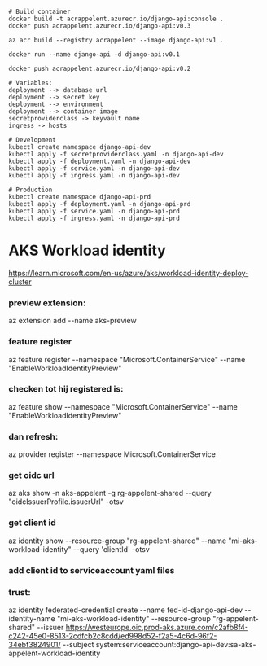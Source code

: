 ```
# Build container
docker build -t acrappelent.azurecr.io/django-api:console .
docker push acrappelent.azurecr.io/django-api:v0.3

az acr build --registry acrappelent --image django-api:v1 .

docker run --name django-api -d django-api:v0.1

docker push acrappelent.azurecr.io/django-api:v0.2

# Variables:
deployment --> database url
deployment --> secret key
deployment --> environment
deployment --> container image
secretproviderclass -> keyvault name
ingress -> hosts

# Development
kubectl create namespace django-api-dev
kubectl apply -f secretproviderclass.yaml -n django-api-dev
kubectl apply -f deployment.yaml -n django-api-dev
kubectl apply -f service.yaml -n django-api-dev
kubectl apply -f ingress.yaml -n django-api-dev

# Production
kubectl create namespace django-api-prd
kubectl apply -f deployment.yaml -n django-api-prd
kubectl apply -f service.yaml -n django-api-prd
kubectl apply -f ingress.yaml -n django-api-prd
```

# AKS Workload identity

https://learn.microsoft.com/en-us/azure/aks/workload-identity-deploy-cluster

### preview extension:

az extension add --name aks-preview

### feature register

az feature register --namespace "Microsoft.ContainerService" --name "EnableWorkloadIdentityPreview"

### checken tot hij registered is:

az feature show --namespace "Microsoft.ContainerService" --name "EnableWorkloadIdentityPreview"

### dan refresh:

az provider register --namespace Microsoft.ContainerService

### get oidc url

az aks show -n aks-appelent -g rg-appelent-shared --query "oidcIssuerProfile.issuerUrl" -otsv

### get client id

az identity show --resource-group "rg-appelent-shared" --name "mi-aks-workload-identity" --query 'clientId' -otsv

### add client id to serviceaccount yaml files

### trust:

az identity federated-credential create --name fed-id-django-api-dev --identity-name "mi-aks-workload-identity" --resource-group "rg-appelent-shared" --issuer https://westeurope.oic.prod-aks.azure.com/c2afb8f4-c242-45e0-8513-2cdfcb2c8cdd/ed998d52-f2a5-4c6d-96f2-34ebf3824901/ --subject system:serviceaccount:django-api-dev:sa-aks-appelent-workload-identity
